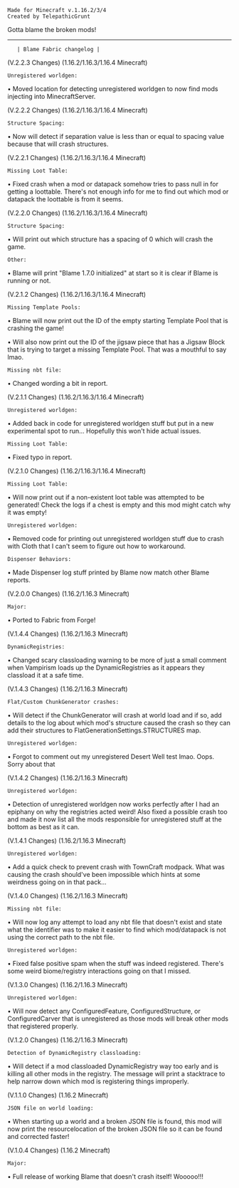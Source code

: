     Made for Minecraft v.1.16.2/3/4
    Created by TelepathicGrunt

Gotta blame the broken mods!

------------------------------------------------
       | Blame Fabric changelog |
       
       
   (V.2.2.3 Changes) (1.16.2/1.16.3/1.16.4 Minecraft)
      
    Unregistered worldgen:
•  Moved location for detecting unregistered worldgen to now find mods injecting into MinecraftServer.
   
       
   (V.2.2.2 Changes) (1.16.2/1.16.3/1.16.4 Minecraft)
      
    Structure Spacing:
•  Now will detect if separation value is less than or equal 
   to spacing value because that will crash structures.
   
   
   (V.2.2.1 Changes) (1.16.2/1.16.3/1.16.4 Minecraft)
      
    Missing Loot Table:
•  Fixed crash when a mod or datapack somehow tries to pass null in for getting a loottable. 
   There's not enough info for me to find out which mod or datapack the loottable is from it seems.
   
   
   (V.2.2.0 Changes) (1.16.2/1.16.3/1.16.4 Minecraft)
      
    Structure Spacing:
•  Will print out which structure has a spacing of 0 which will crash the game.

    Other:
•  Blame will print "Blame 1.7.0 initialized" at start so it is clear if Blame is running or not.


   (V.2.1.2 Changes) (1.16.2/1.16.3/1.16.4 Minecraft)
      
    Missing Template Pools:
•  Blame will now print out the ID of the empty starting Template Pool that is crashing the game!

•  Will also now print out the ID of the jigsaw piece that has a 
   Jigsaw Block that is trying to target a missing Template Pool. 
   That was a mouthful to say lmao.

    Missing nbt file:
•  Changed wording a bit in report.


   (V.2.1.1 Changes) (1.16.2/1.16.3/1.16.4 Minecraft)
      
    Unregistered worldgen:
•  Added back in code for unregistered worldgen stuff but put in a new 
   experimental spot to run... Hopefully this won't hide actual issues.

    Missing Loot Table:
•  Fixed typo in report.


   (V.2.1.0 Changes) (1.16.2/1.16.3/1.16.4 Minecraft)
      
    Missing Loot Table:
•  Will now print out if a non-existent loot table was attempted 
   to be generated! Check the logs if a chest is empty and this 
   mod might catch why it was empty!
   
    Unregistered worldgen:
• Removed code for printing out unregistered worldgen stuff due to
  crash with Cloth that I can't seem to figure out how to workaround.

    Dispenser Behaviors:
•  Made Dispenser log stuff printed by Blame now match other Blame reports.


   (V.2.0.0 Changes) (1.16.2/1.16.3 Minecraft)
      
    Major:
• Ported to Fabric from Forge!


   (V.1.4.4 Changes) (1.16.2/1.16.3 Minecraft)
      
    DynamicRegistries:
• Changed scary classloading warning to be more of just a small comment 
  when Vampirism loads up the DynamicRegistries as it appears they 
  classload it at a safe time.


   (V.1.4.3 Changes) (1.16.2/1.16.3 Minecraft)
      
    Flat/Custom ChunkGenerator crashes:
• Will detect if the ChunkGenerator will crash at world load and if so,
  add details to the log about which mod's structure caused the crash so
  they can add their structures to FlatGenerationSettings.STRUCTURES map. 
  
    Unregistered worldgen:
• Forgot to comment out my unregistered Desert Well test lmao. Oops. Sorry about that


   (V.1.4.2 Changes) (1.16.2/1.16.3 Minecraft)
    
    Unregistered worldgen:
• Detection of unregistered worldgen now works perfectly after
  I had an epiphany on why the registries acted weird!
  Also fixed a possible crash too and made it now list
  all the mods responsible for unregistered stuff at 
  the bottom as best as it can.


   (V.1.4.1 Changes) (1.16.2/1.16.3 Minecraft)
   
    Unregistered worldgen:
• Add a quick check to prevent crash with TownCraft modpack. 
  What was causing the crash should've been impossible which hints
  at some weirdness going on in that pack...


   (V.1.4.0 Changes) (1.16.2/1.16.3 Minecraft)
     
    Missing nbt file:
• Will now log any attempt to load any nbt file that doesn't exist
  and state what the identifier was to make it easier to find which 
  mod/datapack is not using the correct path to the nbt file.
  
    Unregistered worldgen:
• Fixed false positive spam when the stuff was indeed registered. 
  There's some weird biome/registry interactions going on that I missed.

   
   (V.1.3.0 Changes) (1.16.2/1.16.3 Minecraft)
   
    Unregistered worldgen:
• Will now detect any ConfiguredFeature, ConfiguredStructure, or ConfiguredCarver
  that is unregistered as those mods will break other mods that registered properly.


   (V.1.2.0 Changes) (1.16.2/1.16.3 Minecraft)
   
    Detection of DynamicRegistry classloading:
• Will detect if a mod classloaded DynamicRegistry way too
  early and is killing all other mods in the registry. 
  The message will print a stacktrace to help narrow down
  which mod is registering things improperly.


   (V.1.1.0 Changes) (1.16.2 Minecraft)
   
    JSON file on world loading:
• When starting up a world and a broken JSON file is found, 
  this mod will now print the resourcelocation of the broken 
  JSON file so it can be found and corrected faster! 


   (V.1.0.4 Changes) (1.16.2 Minecraft)
   
    Major:
• Full release of working Blame that doesn't crash itself! Wooooo!!!